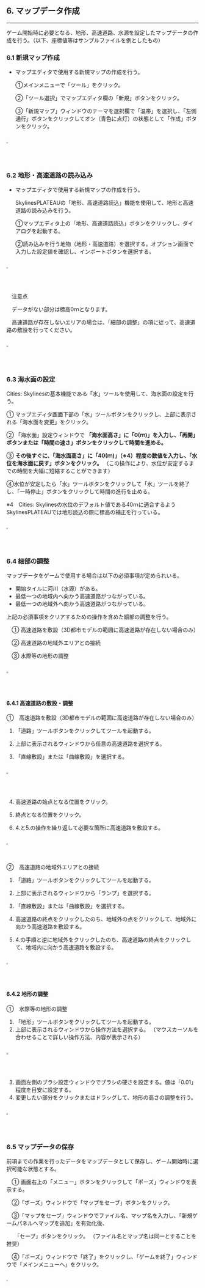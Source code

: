 ## 6. マップデータ作成

------

ゲーム開始時に必要となる、地形、高速道路、水源を設定したマップデータの作成を行う。（以下、座標値等はサンプルファイルを例としたもの）

### 6.1 新規マップ作成

- マップエディタで使用する新規マップの作成を行う。

  ①メインメニューで「ツール」をクリック。

  ②「ツール選択」でマップエディタ欄の「新規」ボタンをクリック。

  ③「新規マップ」ウィンドウのテーマを選択欄で「温帯」を選択し、「左側通行」ボタンをクリックしてオン（青色に点灯）の状態として「作成」ボタンをクリック。

<br><img src="../resources/userMan/3-1-1-1.png" style="zoom: 25%;" />

<br><br>

### 6.2 地形・高速道路の読み込み

- マップエディタで使用する新規マップの作成を行う。

  SkylinesPLATEAUの「地形、高速道路読込」機能を使用して、地形と高速道路の読み込みを行う。

  ①マップエディタ上の「地形、高速道路読込」ボタンをクリックし、ダイアログを起動する。

  ②読み込みを行う地物（地形・高速道路）を選択する。オプション画面で入力した設定値を確認し、インポートボタンを選択する。

<br><img src="../resources/userMan/3-1-2-1.png" style="zoom: 23%;" />

<br><br>

　注意点

　データがない部分は標高0ｍとなります。

　高速道路が存在しないエリアの場合は、「細部の調整」の項に従って、高速道路の敷設を行ってください。

<br><img src="../resources/userMan/3-1-2-2.png" style="zoom: 30%;" />

<br><br>

### 6.3 海水面の設定

Cities: Skylinesの基本機能である「水」ツールを使用して、海水面の設定を行う。

① マップエディタ画面下部の「水」ツールボタンをクリックし、上部に表示される「海水面を変更」をクリック。

② 「海水面」設定ウィンドウで **「海水面高さ」に「0(ｍ)」を入力し、「再開」ボタンまたは「時間の速さ」ボタンをクリックして時間を進める。**

③ **その後すぐに、「海水面高さ」に「40(ｍ)」（※4）程度の数値を入力し、「水位を海水面に戻す」ボタンをクリック。**
 （この操作により、水位が安定するまでの時間を大幅に短縮することができます）

④水位が安定したら「水」ツールボタンをクリックして「水」ツールを終了し、「一時停止」ボタンをクリックして時間の進行を止める。

※4　Cities: Skylinesの水位のデフォルト値である40ｍに適合するようSkylinesPLATEAUでは地形読込の際に標高の補正を行っている。

<br><img src="../resources/userMan/3-1-3-1.png" style="zoom: 25%;" />

<br><br>

### 6.4 細部の調整

マップデータをゲームで使用する場合は以下の必須事項が定められいる。

- 開始タイルに河川（水源）がある。
- 最低一つの地域内へ向かう高速道路がつながっている。
- 最低一つの地域外へ向かう高速道路がつながっている。

上記の必須事項をクリアするための操作を含めた細部の調整を行う。

　① 高速道路を敷設（3D都市モデルの範囲に高速道路が存在しない場合のみ）

　② 高速道路の地域外エリアとの接続

　③ 水際等の地形の調整

<br><img src="../resources/userMan/3-1-4-1.png" style="zoom: 30%;" />

<br><br>

#### 6.4.1 高速道路の敷設・調整

①　高速道路を敷設（3D都市モデルの範囲に高速道路が存在しない場合のみ）

1. 「道路」ツールボタンをクリックしてツールを起動する。

2. 上部に表示されるウィンドウから任意の高速道路を選択する。

3. 「直線敷設」または「曲線敷設」を選択する。

<br><img src="../resources/userMan/3-1-4-1-1.png" style="zoom: 27%;" />

<br><br>

4. 高速道路の始点となる位置をクリック。

5. 終点となる位置をクリック。

6. 4.と5.の操作を繰り返して必要な箇所に高速道路を敷設する。

<br><img src="../resources/userMan/3-1-4-1-2.png" style="zoom: 26%;" />

<br><br>
②　高速道路の地域外エリアとの接続

1. 「道路」ツールボタンをクリックしてツールを起動する。

2. 上部に表示されるウィンドウから「ランプ」を選択する。

3. 「直線敷設」または「曲線敷設」を選択する。

4. 高速道路の終点をクリックしたのち、地域外の点をクリックして、地域外に向かう高速道路を敷設する。

5. 4.の手順と逆に地域外をクリックしたのち、高速道路の終点をクリックして、地域内に向かう高速道路を敷設する。

<br><img src="../resources/userMan/3-1-4-1-3.png" style="zoom: 24%;" />

<br><br>

#### 6.4.2 地形の調整

①　水際等の地形の調整

1. 「地形」ツールボタンをクリックしてツールを起動する。
2. 上部に表示されるウィンドウから操作方法を選択する。
    （マウスカーソルを合わせることで詳しい操作方法、内容が表示される）

<br><img src="../resources/userMan/3-1-4-2-1.png" style="zoom: 33%;" />

<br><br>

3. 画面左側のブラシ設定ウィンドウでブラシの硬さを設定する。値は「0.01」程度を目安に設定する。
4. 変更したい部分をクリックまたはドラッグして、地形の高さの調整を行う。

<br><img src="../resources/userMan/3-1-4-2-2.png" style="zoom: 28%;" />

<br>
<br>

### 6.5 マップデータの保存

前項までの作業を行ったデータをマップデータとして保存し、ゲーム開始時に選択可能な状態とする。

　① 画面右上の「メニュー」ボタンをクリックして「ポーズ」ウィンドウを表示する。

　②「ポーズ」ウィンドウで「マップをセーブ」ボタンをクリック。

　③「マップをセーブ」ウィンドウでファイル名、マップ名を入力し、「新規ゲームパネルへマップを追加」を有効化後、

　　「セーブ」ボタンをクリック。 （ファイル名とマップ名は同一とすることを推奨）

　④「ポーズ」ウィンドウで「終了」をクリックし、「ゲームを終了」ウィンドウで「メインメニューへ」をクリック。

<br><img src="../resources/userMan/3-1-5-1.png" style="zoom: 23.7%;" />

<br><br>
